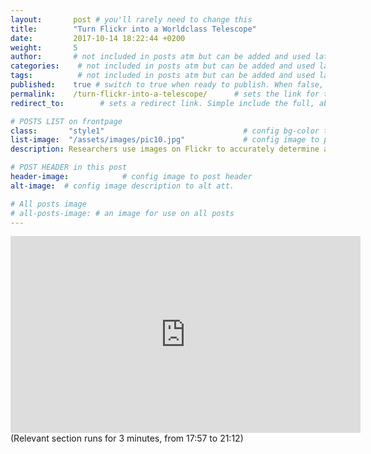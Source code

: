 ```yaml
---
layout:       post # you'll rarely need to change this
title:        "Turn Flickr into a Worldclass Telescope"
date:         2017-10-14 18:22:44 +0200
weight:       5
author:       # not included in posts atm but can be added and used later
categories:    # not included in posts atm but can be added and used later
tags:          # not included in posts atm but can be added and used later
published:    true # switch to true when ready to publish. When false, you can check your links and share drafts using the github file for this page e.g https://github.com/sparcopen/open-to/blob/master/_posts/2017-04-10-welcome-to-jekyll.markdown
permalink:    /turn-flickr-into-a-telescope/      # sets the link for the post. E.g permalink: /battle-disease/
redirect_to:        # sets a redirect link. Simple include the full, absolute link you want below

# POSTS LIST on frontpage
class:       "style1"                               # config bg-color to post list card (1 to 5)
list-image:  "/assets/images/pic10.jpg"             # config image to post list card (1 to 15 are generic colors and will fit with anything used if no images can be found)
description: Researchers use images on Flickr to accurately determine a comet's path.

# POST HEADER in this post
header-image:            # config image to post header
alt-image:  # config image description to alt att.

# All posts image
# all-posts-image: # an image for use on all posts
---
```

<iframe width="560" height="315" src="https://www.youtube.com/embed/hd-VXmm_XF8?start=1081" frameborder="0" allowfullscreen></iframe>
(Relevant section runs for 3 minutes, from 17:57 to 21:12)
